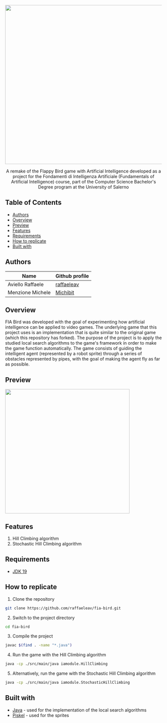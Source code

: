 <p align="center">
  <img src="https://github.com/raffaeleav/fia-bird/assets/114619463/2e8ea9ad-739f-4e58-98cb-70539385edf2" width="512" heigth="120">
</p>

<p align="center">
  A remake of the Flappy Bird game with Artificial Intelligence developed as a project for the Fondamenti di Intelligenza Artificiale (Fundamentals of Artificial Intelligence) course, part of the Computer Science Bachelor's Degree program at the University of Salerno
</p>


## Table of Contents
- [Authors](#Authors)
- [Overview](#Overview)
- [Preview](#Preview)
- [Features](#Features)
- [Requirements](#Requirements)
- [How to replicate](#How-to-replicate)
- [Built with](#Built-with)


## Authors
| Name | Github profile |
| ---- | --------- |
| Aviello Raffaele | [raffaeleav](https://github.com/raffaeleav) |
| Menzione Michele | [Michibit](https://github.com/Michibit) |


## Overview 
  FIA Bird was developed with the goal of experimenting 
how artificial intelligence can be applied to video games. 
The underlying game that this project uses is an implementation that is quite similar to the original game (which this repository has forked).
The purpose of 
the project is to apply the studied local search algorithms to the game's 
framework in order to make the game function automatically. 
The game 
consists of guiding the intelligent agent (represented by a robot sprite) 
through a series of obstacles represented by pipes, with the goal of making 
the agent fly as far as possible.


## Preview
<p>
  <img src="https://github.com/raffaeleav/fia-bird/assets/114619463/14afa6ef-8956-4ce0-b435-8c5011dc7c6a" width="400" heigth="400">
</p>


## Features
1) Hill Climbing algorithm
2) Stochastic Hill Climbing algorithm


## Requirements
- [JDK 19](https://www.oracle.com/java/technologies/downloads/#java19 "JDK 19")


## How to replicate
1) Clone the repository
```bash
git clone https://github.com/raffaeleav/fia-bird.git
```
2) Switch to the project directory
```bash
cd fia-bird
```
3) Compile the project
```bash
javac $(find . -name "*.java")
```
4) Run the game with the Hill Climbing algorithm 
```bash
java -cp ./src/main/java iamodule.HillClimbing
```
5) Alternatively, run the game with the Stochastic Hill Climbing algorithm 
```bash
java -cp ./src/main/java iamodule.StochasticHillClimbing
```


## Built with 
- [Java](https://www.oracle.com/java/technologies/downloads/#java19 "JDK 19") - used for the implementation of the local search algorithms
- [Piskel](https://www.piskelapp.com/) - used for the sprites
